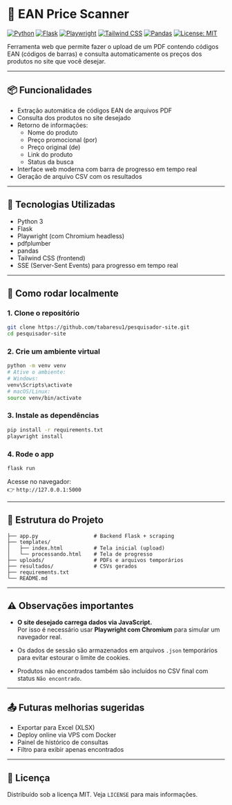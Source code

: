 
# 🧪 EAN Price Scanner
[![Python](https://img.shields.io/badge/Python-3776AB.svg?style=for-the-badge&logo=python&logoColor=white)](https://www.python.org/)
[![Flask](https://img.shields.io/badge/Flask-000000.svg?style=for-the-badge&logo=flask&logoColor=white)](https://flask.palletsprojects.com/)
[![Playwright](https://img.shields.io/badge/Playwright-2EAD33.svg?style=for-the-badge&logo=playwright&logoColor=white)](https://playwright.dev/python/)
[![Tailwind CSS](https://img.shields.io/badge/Tailwind_CSS-38B2AC.svg?style=for-the-badge&logo=tailwind-css&logoColor=white)](https://tailwindcss.com/)
[![Pandas](https://img.shields.io/badge/Pandas-150458.svg?style=for-the-badge&logo=pandas&logoColor=white)](https://pandas.pydata.org/)
[![License: MIT](https://img.shields.io/badge/License-MIT-yellow.svg?style=for-the-badge)](https://opensource.org/licenses/MIT)

Ferramenta web que permite fazer o upload de um PDF contendo códigos EAN (códigos de barras) e consulta automaticamente os preços dos produtos no site que você desejar.

---

## 📦 Funcionalidades

- Extração automática de códigos EAN de arquivos PDF
- Consulta dos produtos no site desejado
- Retorno de informações:
  - Nome do produto
  - Preço promocional (por)
  - Preço original (de)
  - Link do produto
  - Status da busca
- Interface web moderna com barra de progresso em tempo real
- Geração de arquivo CSV com os resultados

---

## 🧰 Tecnologias Utilizadas

- Python 3
- Flask
- Playwright (com Chromium headless)
- pdfplumber
- pandas
- Tailwind CSS (frontend)
- SSE (Server-Sent Events) para progresso em tempo real

---

## 🚀 Como rodar localmente

### 1. Clone o repositório

```bash
git clone https://github.com/tabaresu1/pesquisador-site.git
cd pesquisador-site
```

### 2. Crie um ambiente virtual

```bash
python -m venv venv
# Ative o ambiente:
# Windows:
venv\Scripts\activate
# macOS/Linux:
source venv/bin/activate
```

### 3. Instale as dependências

```bash
pip install -r requirements.txt
playwright install
```

### 4. Rode o app

```bash
flask run
```

Acesse no navegador:  
👉 `http://127.0.0.1:5000`

---

## 📁 Estrutura do Projeto

```
├── app.py                  # Backend Flask + scraping
├── templates/
│   ├── index.html          # Tela inicial (upload)
│   └── processando.html    # Tela de progresso
├── uploads/                # PDFs e arquivos temporários
├── resultados/             # CSVs gerados
├── requirements.txt
└── README.md
```

---

## ⚠️ Observações importantes

- **O site desejado carrega dados via JavaScript.**  
  Por isso é necessário usar **Playwright com Chromium** para simular um navegador real.

- Os dados de sessão são armazenados em arquivos `.json` temporários para evitar estourar o limite de cookies.

- Produtos não encontrados também são incluídos no CSV final com status `Não encontrado`.

---

## 📤 Futuras melhorias sugeridas

- Exportar para Excel (XLSX)
- Deploy online via VPS com Docker
- Painel de histórico de consultas
- Filtro para exibir apenas encontrados

---

## 📄 Licença

Distribuído sob a licença MIT. Veja `LICENSE` para mais informações.

